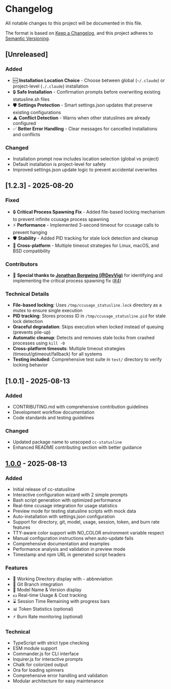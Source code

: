 # Changelog

All notable changes to this project will be documented in this file.

The format is based on [Keep a Changelog](https://keepachangelog.com/en/1.0.0/),
and this project adheres to [Semantic Versioning](https://semver.org/spec/v2.0.0.html).

## [Unreleased]

### Added
- 🆕 **Installation Location Choice** - Choose between global (`~/.claude`) or project-level (`./.claude`) installation
- 🔒 **Safe Installation** - Confirmation prompts before overwriting existing statusline.sh files
- 🛡️ **Settings Protection** - Smart settings.json updates that preserve existing configurations
- ⚠️ **Conflict Detection** - Warns when other statuslines are already configured
- ✅ **Better Error Handling** - Clear messages for cancelled installations and conflicts

### Changed
- Installation prompt now includes location selection (global vs project)
- Default installation is project-level for safety
- Improved settings.json update logic to prevent accidental overwrites

## [1.2.3] - 2025-08-20

### Fixed
- 🔒 **Critical Process Spawning Fix** - Added file-based locking mechanism to prevent infinite ccusage process spawning
- ⚡ **Performance** - Implemented 3-second timeout for ccusage calls to prevent hanging
- 🛡️ **Stability** - Added PID tracking for stale lock detection and cleanup
- 🔧 **Cross-platform** - Multiple timeout strategies for Linux, macOS, and BSD compatibility

### Contributors
- 🙏 **Special thanks to [Jonathan Borgwing (@DevVig)](https://github.com/DevVig)** for identifying and implementing the critical process spawning fix ([#4](https://github.com/chongdashu/cc-statusline/pull/4))

### Technical Details
- **File-based locking**: Uses `/tmp/ccusage_statusline.lock` directory as a mutex to ensure single execution
- **PID tracking**: Stores process ID in `/tmp/ccusage_statusline.pid` for stale lock detection  
- **Graceful degradation**: Skips execution when locked instead of queuing (prevents pile-up)
- **Automatic cleanup**: Detects and removes stale locks from crashed processes using `kill -0`
- **Cross-platform timeouts**: Multiple timeout strategies (timeout/gtimeout/fallback) for all systems
- **Testing included**: Comprehensive test suite in `test/` directory to verify locking behavior

## [1.0.1] - 2025-08-13

### Added
- CONTRIBUTING.md with comprehensive contribution guidelines
- Development workflow documentation
- Code standards and testing guidelines

### Changed
- Updated package name to unscoped `cc-statusline`
- Enhanced README contributing section with better guidance

## [1.0.0] - 2025-08-13

### Added
- Initial release of cc-statusline
- Interactive configuration wizard with 2 simple prompts
- Bash script generation with optimized performance
- Real-time ccusage integration for usage statistics
- Preview mode for testing statusline scripts with mock data
- Auto-installation with settings.json configuration
- Support for directory, git, model, usage, session, token, and burn rate features
- TTY-aware color support with NO_COLOR environment variable respect
- Manual configuration instructions when auto-update fails
- Comprehensive documentation and examples
- Performance analysis and validation in preview mode
- Timestamp and npm URL in generated script headers

### Features
- 📁 Working Directory display with `~` abbreviation
- 🌿 Git Branch integration
- 🤖 Model Name & Version display
- 💵 Real-time Usage & Cost tracking
- ⌛ Session Time Remaining with progress bars
- 📊 Token Statistics (optional)
- ⚡ Burn Rate monitoring (optional)

### Technical
- TypeScript with strict type checking
- ESM module support
- Commander.js for CLI interface
- Inquirer.js for interactive prompts
- Chalk for colorized output
- Ora for loading spinners
- Comprehensive error handling and validation
- Modular architecture for easy maintenance

[1.0.0]: https://github.com/chongdashu/cc-statusline/releases/tag/v1.0.0